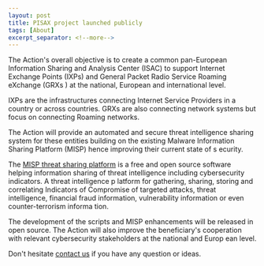 ```yaml
---
layout: post
title: PISAX project launched publicly
tags: [About]
excerpt_separator: <!--more-->
---
```


The Action's overall objective is to create a common pan-European Information Sharing and Analysis Center (ISAC) to support Internet Exchange Points (IXPs) and General Packet Radio Service Roaming eXchange (GRXs
) at the national, European and international level.


IXPs are the infrastructures connecting Internet Service Providers in a country or across countries. GRXs are also connecting network systems but focus on connecting Roaming networks.

The Action will provide an automated and secure threat intelligence sharing system for these entities building on the existing Malware Information Sharing Platform (MISP) hence improving their current state of s
ecurity.

<!--more-->

The [MISP threat sharing platform](https://www.misp-project.org/) is a free and open source software helping information sharing of threat intelligence including cybersecurity indicators. A threat intelligence p
latform for gathering, sharing, storing and correlating Indicators of Compromise of targeted attacks, threat intelligence, financial fraud information, vulnerability information or even counter-terrorism informa
tion.

The development of the scripts and MISP enhancements will be released in open source. The Action will also improve the beneficiary's cooperation with relevant cybersecurity stakeholders at the national and Europ
ean level.

Don't hesitate [contact us](/contact) if you have any question or ideas.

